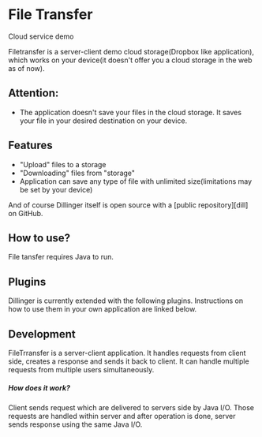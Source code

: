 # File Transfer 
Cloud service demo

Filetransfer is a server-client demo cloud storage(Dropbox like application), which works on your device(it doesn't offer you a cloud storage in the web as of now).

## Attention:
* The application doesn't save your files in the cloud storage. It saves your file in your desired destination on your device.
## Features

- "Upload" files to a storage 
- "Downloading" files from "storage"
- Application can save any type of file with unlimited size(limitations may be set by your device)

And of course Dillinger itself is open source with a [public repository][dill]
 on GitHub.

## How to use?

File tansfer requires Java to run.

## Plugins

Dillinger is currently extended with the following plugins.
Instructions on how to use them in your own application are linked below.

## Development
FileTrransfer is a server-client application. It handles requests from client side, creates a response and sends it back to client. It can handle multiple requests from multiple users simultaneously.
##### How does it work? 
Client sends request which are delivered to servers side by Java I/O.
Those requests are handled within server and after operation is done, server sends response using the same Java I/O.
